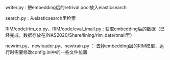 writer.py : 把embedding后的retrival pool放入elasticsearch

search.py : 从elasticsearch里检索

RIM/code/rim_cp.py、RIM/code/eval_tmall.py : 获取embedding后的数据（已经完成，数据存放在/NAS2020/Share/lining/rim_data/tmall里）

newrim.py、newloader.py、newtrain.py ： 去掉embedding层的RIM模型，运行时需要修改config.ini中的一些文件位置
